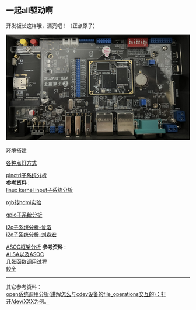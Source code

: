 ## 一起all驱动啊
开发板长这样哦，漂亮吧！（正点原子）
<p align="center">
<img src="https://raw.githubusercontent.com/Mr-77-18/Don-t-want-to-learn/main/image/banzi.png">
</p>

[环境搭建](./init.md)

[各种点灯方式](./led.md)

[pinctrl子系统分析](./pinctrl.md)\
**参考资料** :\
[linux kernel input子系统分析](https://www.cnblogs.com/chenfulin5/p/5703015.html)

[rgb转hdmi实验](./rgb-hdmi.md)

[gpio子系统分析](./gpio.md)

[i2c子系统分析-曾滔](./i2c_driver_learn.md)\
[i2c子系统分析-刘森宏](./i2c_subsystem_liu.md)

[ASOC框架分析](./asoc.md)
**参考资料** :\
[ALSA以及ASOC](https://www.cnblogs.com/jason-lu/archive/2013/06/07/3123978.html)\
[几张函数调用过程](https://blog.csdn.net/longruic/article/details/117524050)\
[较全](https://blog.csdn.net/yangguoyu8023/article/details/122115913?ops_request_misc=%257B%2522request%255Fid%2522%253A%2522170357443316800226550984%2522%252C%2522scm%2522%253A%252220140713.130102334.pc%255Fblog.%2522%257D&request_id=170357443316800226550984&biz_id=0&utm_medium=distribute.pc_search_result.none-task-blog-2~blog~first_rank_ecpm_v1~rank_v31_ecpm-17-122115913-null-null.nonecase&utm_term=alsa%E6%A1%86%E6%9E%B6&spm=1018.2226.3001.4450)

---

其它参考资料：\
[open系统调用分析(讲解怎么与cdev设备的file_operations交互的)：打开/dev/XXX为例。](https://blog.csdn.net/m0_46535940/article/details/124585580)

